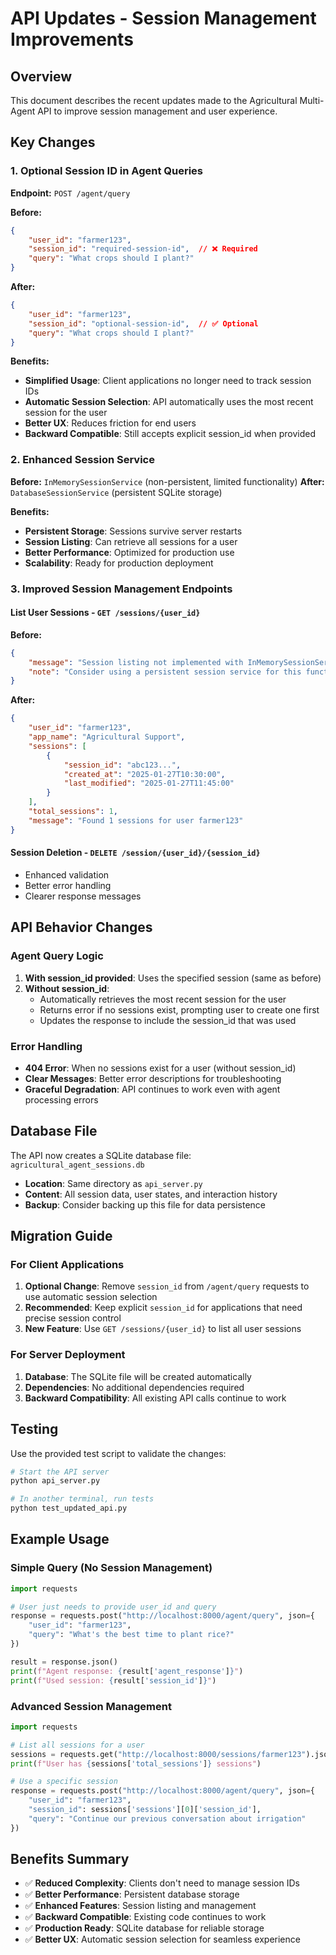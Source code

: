 # API Updates - Session Management Improvements

## Overview
This document describes the recent updates made to the Agricultural Multi-Agent API to improve session management and user experience.

## Key Changes

### 1. Optional Session ID in Agent Queries
**Endpoint:** `POST /agent/query`

**Before:**
```json
{
    "user_id": "farmer123",
    "session_id": "required-session-id",  // ❌ Required
    "query": "What crops should I plant?"
}
```

**After:**
```json
{
    "user_id": "farmer123",
    "session_id": "optional-session-id",  // ✅ Optional
    "query": "What crops should I plant?"
}
```

**Benefits:**
- **Simplified Usage**: Client applications no longer need to track session IDs
- **Automatic Session Selection**: API automatically uses the most recent session for the user
- **Better UX**: Reduces friction for end users
- **Backward Compatible**: Still accepts explicit session_id when provided

### 2. Enhanced Session Service
**Before:** `InMemorySessionService` (non-persistent, limited functionality)
**After:** `DatabaseSessionService` (persistent SQLite storage)

**Benefits:**
- **Persistent Storage**: Sessions survive server restarts
- **Session Listing**: Can retrieve all sessions for a user
- **Better Performance**: Optimized for production use
- **Scalability**: Ready for production deployment

### 3. Improved Session Management Endpoints

#### List User Sessions - `GET /sessions/{user_id}`
**Before:**
```json
{
    "message": "Session listing not implemented with InMemorySessionService",
    "note": "Consider using a persistent session service for this functionality"
}
```

**After:**
```json
{
    "user_id": "farmer123",
    "app_name": "Agricultural Support",
    "sessions": [
        {
            "session_id": "abc123...",
            "created_at": "2025-01-27T10:30:00",
            "last_modified": "2025-01-27T11:45:00"
        }
    ],
    "total_sessions": 1,
    "message": "Found 1 sessions for user farmer123"
}
```

#### Session Deletion - `DELETE /session/{user_id}/{session_id}`
- Enhanced validation
- Better error handling
- Clearer response messages

## API Behavior Changes

### Agent Query Logic
1. **With session_id provided**: Uses the specified session (same as before)
2. **Without session_id**: 
   - Automatically retrieves the most recent session for the user
   - Returns error if no sessions exist, prompting user to create one first
   - Updates the response to include the session_id that was used

### Error Handling
- **404 Error**: When no sessions exist for a user (without session_id)
- **Clear Messages**: Better error descriptions for troubleshooting
- **Graceful Degradation**: API continues to work even with agent processing errors

## Database File
The API now creates a SQLite database file: `agricultural_agent_sessions.db`
- **Location**: Same directory as `api_server.py`
- **Content**: All session data, user states, and interaction history
- **Backup**: Consider backing up this file for data persistence

## Migration Guide

### For Client Applications
1. **Optional Change**: Remove `session_id` from `/agent/query` requests to use automatic session selection
2. **Recommended**: Keep explicit `session_id` for applications that need precise session control
3. **New Feature**: Use `GET /sessions/{user_id}` to list all user sessions

### For Server Deployment
1. **Database**: The SQLite file will be created automatically
2. **Dependencies**: No additional dependencies required
3. **Backward Compatibility**: All existing API calls continue to work

## Testing
Use the provided test script to validate the changes:
```bash
# Start the API server
python api_server.py

# In another terminal, run tests
python test_updated_api.py
```

## Example Usage

### Simple Query (No Session Management)
```python
import requests

# User just needs to provide user_id and query
response = requests.post("http://localhost:8000/agent/query", json={
    "user_id": "farmer123",
    "query": "What's the best time to plant rice?"
})

result = response.json()
print(f"Agent response: {result['agent_response']}")
print(f"Used session: {result['session_id']}")
```

### Advanced Session Management
```python
import requests

# List all sessions for a user
sessions = requests.get("http://localhost:8000/sessions/farmer123").json()
print(f"User has {sessions['total_sessions']} sessions")

# Use a specific session
response = requests.post("http://localhost:8000/agent/query", json={
    "user_id": "farmer123",
    "session_id": sessions['sessions'][0]['session_id'],
    "query": "Continue our previous conversation about irrigation"
})
```

## Benefits Summary
- ✅ **Reduced Complexity**: Clients don't need to manage session IDs
- ✅ **Better Performance**: Persistent database storage
- ✅ **Enhanced Features**: Session listing and management
- ✅ **Backward Compatible**: Existing code continues to work
- ✅ **Production Ready**: SQLite database for reliable storage
- ✅ **Better UX**: Automatic session selection for seamless experience
